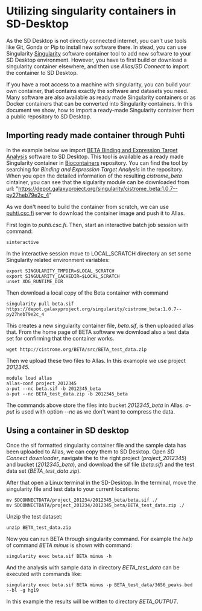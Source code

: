 # Utilizing singularity containers in SD-Desktop

As the SD Desktop is not directly connected internet, you can't use tools like Git, Gonda or Pip to install new software there.
In stead, you can use Singularity [Singularity](https://sylabs.io/guides/3.8/user-guide/) software container tool to add new software to your SD Desktop environment. However, you have to first build  or download a singularity container elsewhere, and then use _Allas/SD Connect_ to import the container to SD Desktop.

If you have a root access to a machine with singularity, you can build your own container, that contains exactly the software and
datasets you need. Many software are also available as ready made Singularity containers or as Docker containers that can be converted into
Singularity containers. In this document we show, how to import a ready-made Singularity container from a public repository to SD Desktop.


## Importing ready made container through Puhti


In the example below we import [BETA Binding and Expression Target Analysis](https://cistrome.org/BETA/index.html) software to SD Desktop.
This tool is available as a ready made Singularity container in [Biocontainers](https://biocontainers.pro/registry) repository. You can find the tool
by searching for _Binding and Expression Target Analysis_ in the repository. When you open the detailed information of the resulting _cistrome_beta_ cintainer, 
you can see that the sigularity module can be downloaded from url: "https://depot.galaxyproject.org/singularity/cistrome_beta:1.0.7--py27heb79e2c_4" 

As we don't need to build the container from scratch, we can use [puhti.csc.fi](../../computing/overview.md) server to download the container 
image and push it to Allas.

First login to _puhti.csc.fi_. Then, start an interactive batch job session with command:

```text
sinteractive
```
In the interactive session move to LOCAL_SCRATCH directory an set some Singularity related environment variables:
 
 ```text
 export SINGULARITY_TMPDIR=$LOCAL_SCRATCH
 export SINGULARITY_CACHEDIR=$LOCAL_SCRATCH
 unset XDG_RUNTIME_DIR
```

Then download a local copy of the Beta container with command

```text
singularity pull beta.sif https://depot.galaxyproject.org/singularity/cistrome_beta:1.0.7--py27heb79e2c_4
```
This creates a new singularity container file, _beta.sif_, is then uploaded allas that. From the home page of BETA software 
we download also a test data set for confirming that the container works.

```text
wget http://cistrome.org/BETA/src/BETA_test_data.zip
```

Then we upload these two files to Allas. In this examople we use project _2012345_.

```text
module load allas
allas-conf project_2012345
a-put --nc beta.sif -b 2012345_beta
a-put --nc BETA_test_data.zip -b 2012345_beta
```

The commands above store the files into bucket _2012345_beta_ in Allas. _a-put_ is used with option _--nc_ 
as we don't want to compress the data. 

## Using a container in SD desktop

Once the sif formatted singularity container file and the sample data has been uploaded to Allas, we can copy 
them to SD Desktop. Open _SD Connect downloader_, navigate the to the right project (_project_2012345_) and bucket (_2012345_beta_), 
and download the sif file (_beta.sif_) and the test data set (_BETA_test_data.zip_).

After that open a Linux terminal in the SD-Desktop. In the terminal, move the singularity file and test data to 
your current locations:

```text
mv SDCONNECTDATA/project_201234/2012345_beta/beta.sif ./
mv SDCONNECTDATA/project_201234/2012345_beta/BETA_test_data.zip ./
```
Unzip the test dataset:
```text 
unzip BETA_test_data.zip
```
Now you can run BETA through singularity command. 
For example the _help_ of command _BETA minus_ is shown with command:

```text
singularity exec beta.sif BETA minus -h
```
And the analysis with sample data in directory _BETA_test_data_ can
be executed with commands like:

```text
singularity exec beta.sif BETA minus -p BETA_test_data/3656_peaks.bed --bl -g hg19
```
In this example the results will be written to directory _BETA_OUTPUT_. 







